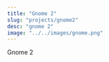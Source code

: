 ```yaml
---
title: "Gnome 2"
slug: "projects/gnome2"
desc: "gnome 2"
image: "../../images/gnome.png"
---
```

Gnome 2